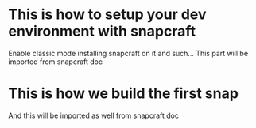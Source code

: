 # This is how to setup your dev environment with snapcraft

Enable classic mode
installing snapcraft on it and such…
This part will be imported from snapcraft doc
# This is how we build the first snap

And this will be imported as well from snapcraft doc
